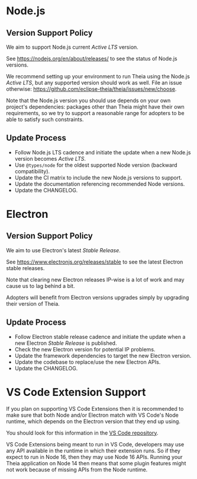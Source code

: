 # Node.js

## Version Support Policy

We aim to support Node.js current _Active LTS_ version.

See <https://nodejs.org/en/about/releases/> to see the status of Node.js versions.

We recommend setting up your environment to run Theia using the Node.js _Active LTS_, but any supported version should work as well. File an issue otherwise: <https://github.com/eclipse-theia/theia/issues/new/choose>.

Note that the Node.js version you should use depends on your own project's dependencies: packages other than Theia might have their own requirements, so we try to support a reasonable range for adopters to be able to satisfy such constraints.

## Update Process

- Follow Node.js LTS cadence and initiate the update when a new Node.js version becomes _Active LTS_.
- Use `@types/node` for the oldest supported Node version (backward compatibility).
- Update the CI matrix to include the new Node.js versions to support.
- Update the documentation referencing recommended Node versions.
- Update the CHANGELOG.

# Electron

## Version Support Policy

We aim to use Electron's latest _Stable Release_.

See <https://www.electronjs.org/releases/stable> to see the latest Electron stable releases.

Note that clearing new Electron releases IP-wise is a lot of work and may cause us to lag behind a bit.

Adopters will benefit from Electron versions upgrades simply by upgrading their version of Theia.

## Update Process

- Follow Electron stable release cadence and initiate the update when a new Electron _Stable Release_ is published.
- Check the new Electron version for potential IP problems.
- Update the framework dependencies to target the new Electron version.
- Update the codebase to replace/use the new Electron APIs.
- Update the CHANGELOG.

# VS Code Extension Support

If you plan on supporting VS Code Extensions then it is recommended to make sure that both Node and/or Electron match
with VS Code's Node runtime, which depends on the Electron version that they end up using.

You should look for this information in the [VS Code repository](https://github.com/microsoft/vscode).

VS Code Extensions being meant to run in VS Code, developers may use any API available in the runtime in which their
extension runs. So if they expect to run in Node 16, then they may use Node 16 APIs. Running your Theia application
on Node 14 then means that some plugin features might not work because of missing APIs from the Node runtime.
